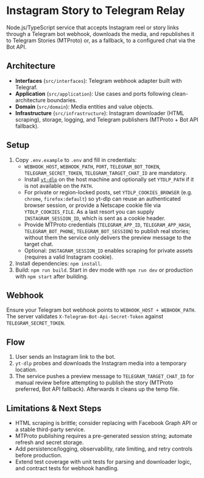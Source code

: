 # Instagram Story to Telegram Relay

Node.js/TypeScript service that accepts Instagram reel or story links through a Telegram bot webhook, downloads the media, and republishes it to Telegram Stories (MTProto) or, as a fallback, to a configured chat via the Bot API.

## Architecture
- **Interfaces** (`src/interfaces`): Telegram webhook adapter built with Telegraf.
- **Application** (`src/application`): Use cases and ports following clean-architecture boundaries.
- **Domain** (`src/domain`): Media entities and value objects.
- **Infrastructure** (`src/infrastructure`): Instagram downloader (HTML scraping), storage, logging, and Telegram publishers (MTProto + Bot API fallback).

## Setup
1. Copy `.env.example` to `.env` and fill in credentials:
   - `WEBHOOK_HOST`, `WEBHOOK_PATH`, `PORT`, `TELEGRAM_BOT_TOKEN`, `TELEGRAM_SECRET_TOKEN`, `TELEGRAM_TARGET_CHAT_ID` are mandatory.
   - Install [`yt-dlp`](https://github.com/yt-dlp/yt-dlp) on the host machine and optionally set `YTDLP_PATH` if it is not available on the `PATH`.
   - For private or region-locked posts, set `YTDLP_COOKIES_BROWSER` (e.g. `chrome`, `firefox:default`) so yt-dlp can reuse an authenticated browser session, or provide a Netscape cookie file via `YTDLP_COOKIES_FILE`. As a last resort you can supply `INSTAGRAM_SESSION_ID`, which is sent as a cookie header.
   - Provide MTProto credentials (`TELEGRAM_APP_ID`, `TELEGRAM_APP_HASH`, `TELEGRAM_BOT_PHONE`, `TELEGRAM_BOT_SESSION`) to publish real stories; without them the service only delivers the preview message to the target chat.
   - Optional: `INSTAGRAM_SESSION_ID` enables scraping for private assets (requires a valid Instagram cookie).
2. Install dependencies: `npm install`.
3. Build: `npm run build`. Start in dev mode with `npm run dev` or production with `npm start` after building.

## Webhook
Ensure your Telegram bot webhook points to `WEBHOOK_HOST + WEBHOOK_PATH`. The server validates `X-Telegram-Bot-Api-Secret-Token` against `TELEGRAM_SECRET_TOKEN`.

## Flow
1. User sends an Instagram link to the bot.
2. `yt-dlp` probes and downloads the Instagram media into a temporary location.
3. The service pushes a preview message to `TELEGRAM_TARGET_CHAT_ID` for manual review before attempting to publish the story (MTProto preferred, Bot API fallback). Afterwards it cleans up the temp file.

## Limitations & Next Steps
- HTML scraping is brittle; consider replacing with Facebook Graph API or a stable third-party service.
- MTProto publishing requires a pre-generated session string; automate refresh and secret storage.
- Add persistence/logging, observability, rate limiting, and retry controls before production.
- Extend test coverage with unit tests for parsing and downloader logic, and contract tests for webhook handling.

